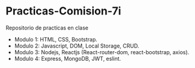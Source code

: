 # Practicas-Comision-7i
Repositorio de practicas en clase
 - Modulo 1: HTML, CSS, Bootstrap.
 - Modulo 2: Javascript, DOM, Local Storage, CRUD.
 - Modulo 3: Nodejs, Reactjs (React-router-dom, react-bootstrap, axios).
 - Modulo 4: Express, MongoDB, JWT, eslint.
